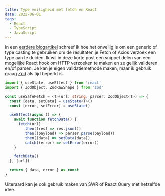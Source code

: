 ```yaml
---
title: Type veiligheid met fetch en React
date: 2022-06-01
tags:
  - React
  - TypeScript
  - JavaScript
---
```


In een [eerdere blogartikel](/blog/fetch-axios-verzoeken-die-mij-zenuwachtig-maken) schreef ik hoe het onveilig is om een generic of type casting
te gebruiken om de resultaten je Fetch of Axios verzoek een type aan te duiden. Ik wil in deze korte post een snippet delen van een mogelijke
React hook om HTTP verzoeken te maken en ze gelijk valideren en/of parsen. Je kan je eigen validatiemethode maken, maar ik gebruik graag [Zod](https://github.com/colinhacks/zod) als tijd beperkt is.

```ts
import { useState, useEffect } from 'react'
import { ZodObject, ZodRawShape } from 'zod'

const useSafeFetch = <T>(url: string, parser: ZodObject<T>) => {
  const [data, setData] = useState<T>()
  const [error, setError] = useState()

  useEffect(async () => {
    await function fetchData() {
      fetch(url)
        .then((res) => res.json())
        .then((payload) => parser.parse(payload))
        .then((data) => setData(data))
        .catch((error) => setError(error))
    }

    fetchData()
  }, [url])

  return { data, error } as const
}
```

Uiteraard kan je ook gebruik maken van SWR of React Query met hetzelfde idee.